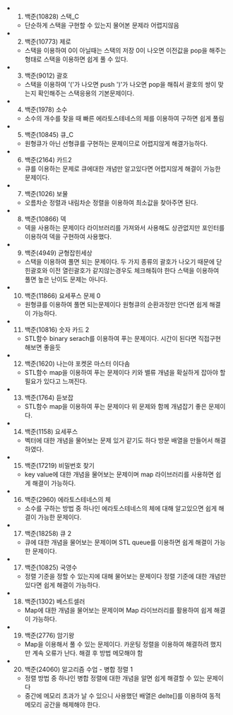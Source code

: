 - 1. 백준(10828) 스택_C
    - 단순하게 스택을 구현할 수 있는지 물어본 문제라 어렵지않음
- 2. 백준(10773) 제로
    - 스택을 이용하여 0이 아닐때는 스택의 저장 0이 나오면 이전값을 pop을 해주는 형태로 스택을 이용하면 쉽게 풀 수 있다.
- 3. 백준(9012) 괄호
    - 스택을 이용하여 '('가 나오면 push ')'가 나오면 pop을 해줘서 괄호의 쌍이 맞는지 확인해주는 스택응용의 기본문제이다.
- 4. 백준(1978) 소수
    - 소수의 개수를 찾을 때 빠른 에라토스테네스의 체를 이용하여 구하면 쉽게 풀림
- 5. 백준(10845) 큐_C
    - 원형큐가 아닌 선형큐를 구현하는 문제이므로 어렵지않게 해결가능하다.
- 6. 백준(2164) 카드2
    - 큐를 이용하는 문제로 큐에대한 개념만 알고있다면 어렵지않게 해결이 가능한 문제이다.
- 7. 백준(1026) 보물
    - 오름차순 정렬과 내림차순 정렬을 이용하여 최소값을 찾아주면 된다.
- 8. 백준(10866) 덱
    - 덱을 사용하는 문제이다 라이브러리를 가져와서 사용해도 상관없지만 포인터를 이용하여 덱을 구현하여 사용했다.
- 9. 백준(4949) 균형잡힌세상
    - 스택을 이용하여 풀면 되는 문제이다. 두 가지 종류의 괄호가 나오기 때문에 닫힌괄호와 이전 열린괄호가 같지않는경우도 체크해줘야 한다 스택을 이용하여 풀면 높은 난이도 문제는 아니다.
- 10. 백준(11866) 요세푸스 문제 0
    - 원형큐를 이용하여 풀면 되는문제이다 원형큐의 순환과정만 안다면 쉽게 해결이 가능하다.
- 11. 백준(10816) 숫자 카드 2
    - STL함수 binary serach를 이용하여 푸는 문제이다. 시간이 된다면 직접구현해보면 좋을듯
- 12. 백준(1620) 나는야 포켓몬 마스터 이다솜
    - STL함수 map을 이용하여 푸는 문제이다 키와 밸류 개념을 확실하게 잡아야 할 필요가 있다고 느껴진다.
- 13. 백준(1764) 듣보잡
    - STL함수 map을 이용하여 푸는 문제이다 위 문제와 함께 개념잡기 좋은 문제이다.
- 14. 백준(1158) 요세푸스
    - 벡터에 대한 개념을 물어보는 문제 있거 같기도 하다 방문 배열을 만들어서 해결하였다.
- 15. 백준(17219) 비밀번호 찾기
    - key value에 대한 개념을 물어보는 문제이며 map 라이브러리를 사용하면 쉽게 해결이 가능하다.
- 16. 백준(2960) 에라토스테네스의 체
    - 소수를 구하는 방법 중 하나인 에라토스테네스의 체에 대해 알고있으면 쉽게 해결이 가능한 문제이다.
- 17. 백준(18258) 큐 2
    - 큐에 대한 개념을 물어보는 문제이며 STL queue를 이용하면 쉽게 해결이 가능한 문제이다.
- 17. 백준(10825) 국영수
    - 정렬 기준을 정할 수 있는지에 대해 물어보는 문제이다 정렬 기준에 대한 개념만 있다면 쉽게 해결이 가능하다.
- 18. 백준(1302) 베스트셀러
    - Map에 대한 개념을 물어보는 문제이며 Map 라이브러리를 활용하여 쉽게 해결이 가능하다.
- 19. 백준(2776) 암기왕
    - Map을 이용해서 풀 수 있는 문제이다. 카운팅 정렬을 이용하여 해결하려 했지만 계속 오류가 난다. 해결 후 방법 메모해야 함
- 20. 백준(24060) 알고리즘 수업 - 병합 정렬 1
    - 정렬 방법 중 하나인 병합 정렬에 대한 개념을 알면 쉽게 해결할 수 있는 문제이다
    - 중간에 메모리 초과가 날 수 있으니 사용했던 배열은 delte[]를 이용하여 동적 메모리 공간을 해제해야 한다.